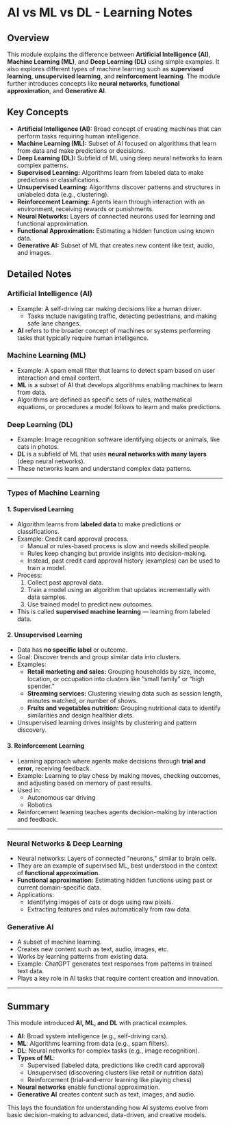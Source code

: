 # AI vs ML vs DL - Learning Notes  

## Overview  
This module explains the difference between **Artificial Intelligence (AI)**, **Machine Learning (ML)**, and **Deep Learning (DL)** using simple examples. It also explores different types of machine learning such as **supervised learning**, **unsupervised learning**, and **reinforcement learning**. The module further introduces concepts like **neural networks**, **functional approximation**, and **Generative AI**.  

## Key Concepts  
- **Artificial Intelligence (AI):** Broad concept of creating machines that can perform tasks requiring human intelligence.  
- **Machine Learning (ML):** Subset of AI focused on algorithms that learn from data and make predictions or decisions.  
- **Deep Learning (DL):** Subfield of ML using deep neural networks to learn complex patterns.  
- **Supervised Learning:** Algorithms learn from labeled data to make predictions or classifications.  
- **Unsupervised Learning:** Algorithms discover patterns and structures in unlabeled data (e.g., clustering).  
- **Reinforcement Learning:** Agents learn through interaction with an environment, receiving rewards or punishments.  
- **Neural Networks:** Layers of connected neurons used for learning and functional approximation.  
- **Functional Approximation:** Estimating a hidden function using known data.  
- **Generative AI:** Subset of ML that creates new content like text, audio, and images.  

## Detailed Notes  

### Artificial Intelligence (AI)  
- Example: A self-driving car making decisions like a human driver.  
  - Tasks include navigating traffic, detecting pedestrians, and making safe lane changes.  
- **AI** refers to the broader concept of machines or systems performing tasks that typically require human intelligence.  

### Machine Learning (ML)  
- Example: A spam email filter that learns to detect spam based on user interaction and email content.  
- **ML** is a subset of AI that develops algorithms enabling machines to learn from data.  
- Algorithms are defined as specific sets of rules, mathematical equations, or procedures a model follows to learn and make predictions.  

### Deep Learning (DL)  
- Example: Image recognition software identifying objects or animals, like cats in photos.  
- **DL** is a subfield of ML that uses **neural networks with many layers** (deep neural networks).  
- These networks learn and understand complex data patterns.  

---

### Types of Machine Learning  

#### 1. Supervised Learning  
- Algorithm learns from **labeled data** to make predictions or classifications.  
- Example: Credit card approval process.  
  - Manual or rules-based process is slow and needs skilled people.  
  - Rules keep changing but provide insights into decision-making.  
  - Instead, past credit card approval history (examples) can be used to train a model.  
- Process:  
  1. Collect past approval data.  
  2. Train a model using an algorithm that updates incrementally with data samples.  
  3. Use trained model to predict new outcomes.  
- This is called **supervised machine learning** — learning from labeled data.  

#### 2. Unsupervised Learning  
- Data has **no specific label** or outcome.  
- Goal: Discover trends and group similar data into clusters.  
- Examples:  
  - **Retail marketing and sales:** Grouping households by size, income, location, or occupation into clusters like “small family” or “high spender.”  
  - **Streaming services:** Clustering viewing data such as session length, minutes watched, or number of shows.  
  - **Fruits and vegetables nutrition:** Grouping nutritional data to identify similarities and design healthier diets.  
- Unsupervised learning drives insights by clustering and pattern discovery.  

#### 3. Reinforcement Learning  
- Learning approach where agents make decisions through **trial and error**, receiving feedback.  
- Example: Learning to play chess by making moves, checking outcomes, and adjusting based on memory of past results.  
- Used in:  
  - Autonomous car driving  
  - Robotics  
- Reinforcement learning teaches agents decision-making by interaction and feedback.  

---

### Neural Networks & Deep Learning  
- Neural networks: Layers of connected "neurons," similar to brain cells.  
- They are an example of supervised ML, best understood in the context of **functional approximation**.  
- **Functional approximation:** Estimating hidden functions using past or current domain-specific data.  
- Applications:  
  - Identifying images of cats or dogs using raw pixels.  
  - Extracting features and rules automatically from raw data.  

### Generative AI  
- A subset of machine learning.  
- Creates new content such as text, audio, images, etc.  
- Works by learning patterns from existing data.  
- Example: ChatGPT generates text responses from patterns in trained text data.  
- Plays a key role in AI tasks that require content creation and innovation.  

---

## Summary  
This module introduced **AI, ML, and DL** with practical examples.  
- **AI**: Broad system intelligence (e.g., self-driving cars).  
- **ML**: Algorithms learning from data (e.g., spam filters).  
- **DL**: Neural networks for complex tasks (e.g., image recognition).  
- **Types of ML**:  
  - Supervised (labeled data, predictions like credit card approval)  
  - Unsupervised (discovering clusters like retail or nutrition data)  
  - Reinforcement (trial-and-error learning like playing chess)  
- **Neural networks** enable functional approximation.  
- **Generative AI** creates content such as text, images, and audio.  

This lays the foundation for understanding how AI systems evolve from basic decision-making to advanced, data-driven, and creative models.  
